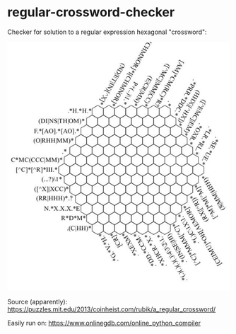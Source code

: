 # regular-crossword-checker
Checker for solution to a regular expression hexagonal "crossword":

![Hexagonal Regular Expression Crossword Image](https://github.com/rwrobson/regular-crossword-checker/blob/main/grid.png)

Source (apparently):  https://puzzles.mit.edu/2013/coinheist.com/rubik/a_regular_crossword/

Easily run on: https://www.onlinegdb.com/online_python_compiler
